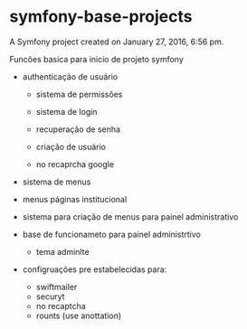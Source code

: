 symfony-base-projects
=====================

A Symfony project created on January 27, 2016, 6:56 pm.

Funcões basica para inicio de projeto symfony

 - authenticação de usuário

    - sistema de permissões

    - sistema de login

    - recuperação de senha

    - criação de usuário
 
    - no recaprcha google

  - sistema de menus

   - menus páginas institucional

   - sistema para criação de menus para painel administrativo
   
 - base de funcionameto para painel administrtivo

   - tema adminlte

 - configruações pre estabelecidas para:
 
   - swiftmailer
   - securyt
   - no recaptcha
   - rounts (use anottation) 